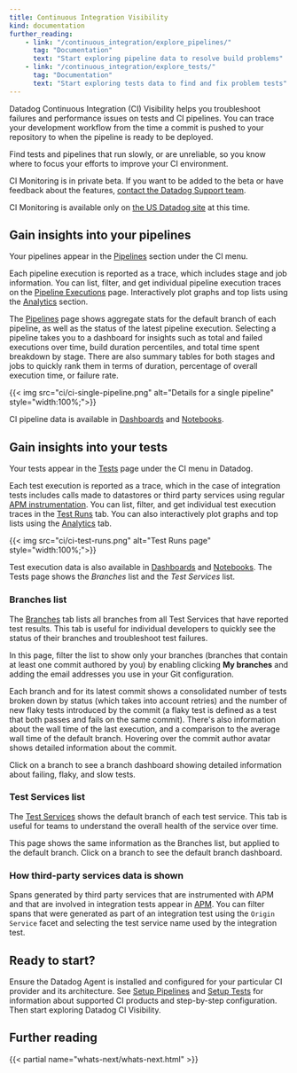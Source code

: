```yaml
---
title: Continuous Integration Visibility
kind: documentation
further_reading:
    - link: "/continuous_integration/explore_pipelines/"
      tag: "Documentation"
      text: "Start exploring pipeline data to resolve build problems"
    - link: "/continuous_integration/explore_tests/"
      tag: "Documentation"
      text: "Start exploring tests data to find and fix problem tests"
---
```


Datadog Continuous Integration (CI) Visibility helps you troubleshoot failures and performance issues on tests and CI pipelines. You can trace your development workflow from the time a commit is pushed to your repository to when the pipeline is ready to be deployed.

Find tests and pipelines that run slowly, or are unreliable, so you know where to focus your efforts to improve your CI environment.

<div class="alert alert-info"><p>CI Monitoring is in private beta. If you want to be added to the beta or have feedback about the features, <a href="/help/">contact the Datadog Support team</a>.</p><p>CI Monitoring is available only on <a href="/getting_started/site/">the US Datadog site</a> at this time.</p></div>

## Gain insights into your pipelines

Your pipelines appear in the [Pipelines][1] section under the CI menu.

Each pipeline execution is reported as a trace, which includes stage and job information. You can list, filter, and get individual pipeline execution traces on the [Pipeline Executions][2] page. Interactively plot graphs and top lists using the [Analytics][3] section.

The [Pipelines][1] page shows aggregate stats for the default branch of each pipeline, as well as the status of the latest pipeline execution. Selecting a pipeline takes you to a dashboard for insights such as total and failed executions over time, build duration percentiles, and total time spent breakdown by stage. There are also summary tables for both stages and jobs to quickly rank them in terms of duration, percentage of overall execution time, or failure rate.

{{< img src="ci/ci-single-pipeline.png" alt="Details for a single pipeline"  style="width:100%;">}}

CI pipeline data is available in [Dashboards][4] and [Notebooks][5].

## Gain insights into your tests

Your tests appear in the [Tests][6] page under the CI menu in Datadog.

Each test execution is reported as a trace, which in the case of integration tests includes calls made to datastores or third party services using regular [APM instrumentation][7]. You can list, filter, and get individual test execution traces in the [Test Runs][8] tab. You can also interactively plot graphs and top lists using the [Analytics][9] tab.

{{< img src="ci/ci-test-runs.png" alt="Test Runs page"  style="width:100%;">}}

Test execution data is also available in [Dashboards][4] and [Notebooks][5]. The Tests page shows the _Branches_ list and the _Test Services_ list.

### Branches list

The [Branches][10] tab lists all branches from all Test Services that have reported test results. This tab is useful for individual developers to quickly see the status of their branches and troubleshoot test failures.

In this page, filter the list to show only your branches (branches that contain at least one commit authored by you) by enabling clicking **My branches** and adding the email addresses you use in your Git configuration.

Each branch and for its latest commit shows a consolidated number of tests broken down by status (which takes into account retries) and the number of new flaky tests introduced by the commit (a flaky test is defined as a test that both passes and fails on the same commit). There's also information about the wall time of the last execution, and a comparison to the average wall time of the default branch. Hovering over the commit author avatar shows detailed information about the commit.

Click on a branch to see a branch dashboard showing detailed information about failing, flaky, and slow tests.

### Test Services list

The [Test Services][11] shows the default branch of each test service. This tab is useful for teams to understand the overall health of the service over time.

This page shows the same information as the Branches list, but applied to the default branch. Click on a branch to see the default branch dashboard.

### How third-party services data is shown

Spans generated by third party services that are instrumented with APM and that are involved in integration tests appear in [APM][12]. You can filter spans that were generated as part of an integration test using the `Origin Service` facet and selecting the test service name used by the integration test.

## Ready to start?

Ensure the Datadog Agent is installed and configured for your particular CI provider and its architecture. See [Setup Pipelines][13] and [Setup Tests][14] for information about supported CI products and step-by-step configuration. Then start exploring Datadog CI Visibility.

## Further reading

{{< partial name="whats-next/whats-next.html" >}}

[1]: https://app.datadoghq.com/ci/pipelines
[2]: https://app.datadoghq.com/ci/pipeline-executions
[3]: https://app.datadoghq.com/ci/pipeline-executions?viz=timeseries
[4]: https://app.datadoghq.com/dashboard/lists
[5]: https://app.datadoghq.com/notebook/list
[6]: https://app.datadoghq.com/ci/test-services
[7]: https://www.datadoghq.com/auto-instrumentation/
[8]: https://app.datadoghq.com/ci/test-runs
[9]: https://app.datadoghq.com/ci/test-runs?viz=timeseries
[10]: https://app.datadoghq.com/ci/test-services?viz=branches
[11]: https://app.datadoghq.com/ci/test-services?viz=test-services
[12]: https://app.datadoghq.com/apm/home
[13]: /continuous_integration/setup_pipelines/
[14]: /continuous_integration/setup_tests
